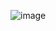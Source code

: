 ![image](https://github.com/ArmashXD/express-microservices/assets/45810170/36ef017b-94bb-433b-bec6-60fe3c7b4557)
